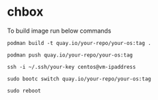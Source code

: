 # chbox

To build image run below commands

` podman build -t quay.io/your-repo/your-os:tag . `

` podman push quay.io/your-repo/your-os:tag `

` ssh -i ~/.ssh/your-key centos@vm-ipaddress `

` sudo bootc switch quay.io/your-repo/your-os:tag `

` sudo reboot `
